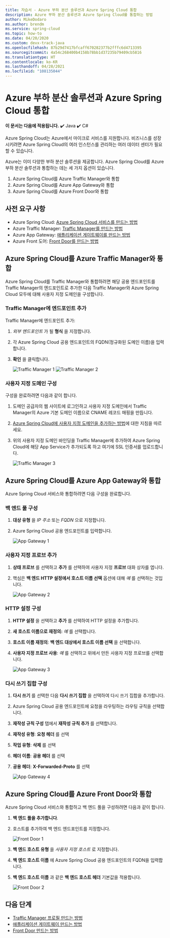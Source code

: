 ```yaml
---
title: 자습서 - Azure 부하 분산 솔루션과 Azure Spring Cloud 통합
description: Azure 부하 분산 솔루션과 Azure Spring Cloud를 통합하는 방법
author: MikeDodaro
ms.author: brendm
ms.service: spring-cloud
ms.topic: how-to
ms.date: 04/20/2020
ms.custom: devx-track-java
ms.openlocfilehash: 87b29d7417bfcaff670282377b2fffc6d4713395
ms.sourcegitcommit: 4a54c268400b4158b78bb1d37235b79409cb5816
ms.translationtype: HT
ms.contentlocale: ko-KR
ms.lasthandoff: 04/28/2021
ms.locfileid: "108135044"
---
```

# <a name="integrate-azure-spring-cloud-with-azure-load-balance-solutions"></a>Azure 부하 분산 솔루션과 Azure Spring Cloud 통합

**이 문서는 다음에 적용됩니다.** ✔️ Java ✔️ C#

Azure Spring Cloud는 Azure에서 마이크로 서비스를 지원합니다.  비즈니스를 성장시키려면 Azure Spring Cloud의 여러 인스턴스를 관리하는 여러 데이터 센터가 필요할 수 있습니다.

Azure는 이미 다양한 부하 분산 솔루션을 제공합니다. Azure Spring Cloud를 Azure 부하 분산 솔루션과 통합하는 데는 세 가지 옵션이 있습니다.

1.  Azure Spring Cloud를 Azure Traffic Manager와 통합
2.  Azure Spring Cloud를 Azure App Gateway와 통합
3.  Azure Spring Cloud를 Azure Front Door와 통합

## <a name="prerequisites"></a>사전 요구 사항

* Azure Spring Cloud: [Azure Spring Cloud 서비스를 만드는 방법](./quickstart.md)
* Azure Traffic Manager: [Traffic Manager를 만드는 방법](../traffic-manager/quickstart-create-traffic-manager-profile.md)
* Azure App Gateway: [애플리케이션 게이트웨이를 만드는 방법](../application-gateway/quick-create-portal.md)
* Azure Front 도어: [Front Door를 만드는 방법](../frontdoor/quickstart-create-front-door.md)

## <a name="integrate-azure-spring-cloud-with-azure-traffic-manager"></a>Azure Spring Cloud를 Azure Traffic Manager와 통합

Azure Spring Cloud를 Traffic Manager와 통합하려면 해당 공용 엔드포인트를 Traffic Manager의 엔드포인트로 추가한 다음 Traffic Manager와 Azure Spring Cloud 모두에 대해 사용자 지정 도메인을 구성합니다.

### <a name="add-endpoint-in-traffic-manager"></a>Traffic Manager에 엔드포인트 추가
Traffic Manager에 엔드포인트 추가:
1.  *외부 엔드포인트* 가 될 **형식** 을 지정합니다.
1.  각 Azure Spring Cloud 공용 엔드포인트의 FQDN(정규화된 도메인 이름)을 입력합니다.
1. **확인** 을 클릭합니다.

    ![Traffic Manager 1](media/spring-cloud-load-balancers/traffic-manager-1.png) ![Traffic Manager 2](media/spring-cloud-load-balancers/traffic-manager-2.png)

### <a name="configure-custom-domain"></a>사용자 지정 도메인 구성
구성을 완료하려면 다음과 같이 합니다.
1.  도메인 공급자의 웹 사이트에 로그인하고 사용자 지정 도메인에서 Traffic Manager의 Azure 기본 도메인 이름으로 CNAME 레코드 매핑을 만듭니다.
1.  [Azure Spring Cloud에 사용자 지정 도메인을 추가하는 방법](./tutorial-custom-domain.md)에 대한 지침을 따르세요.
1. 위의 사용자 지정 도메인 바인딩을 Traffic Manager에 추가하여 Azure Spring Cloud에 해당 App Service가 추가되도록 하고 여기에 SSL 인증서를 업로드합니다.

    ![Traffic Manager 3](media/spring-cloud-load-balancers/traffic-manager-3.png)

## <a name="integrate-azure-spring-cloud-with-azure-app-gateway"></a>Azure Spring Cloud를 Azure App Gateway와 통합

Azure Spring Cloud 서비스와 통합하려면 다음 구성을 완료합니다.

### <a name="configure-backend-pool"></a>백 엔드 풀 구성
1. **대상 유형** 을 *IP 주소* 또는 *FQDN* 으로 지정합니다.
1. Azure Spring Cloud 공용 엔드포인트를 입력합니다.

    ![App Gateway 1](media/spring-cloud-load-balancers/app-gateway-1.png)

### <a name="add-custom-probe"></a>사용자 지정 프로브 추가
1. **상태 프로브** 를 선택하고 **추가** 를 선택하여 사용자 지정 **프로브** 대화 상자를 엽니다. 
1. 핵심은 **백 엔드 HTTP 설정에서 호스트 이름 선택** 옵션에 대해 *예* 를 선택하는 것입니다.

    ![App Gateway 2](media/spring-cloud-load-balancers/app-gateway-2.png)

### <a name="configure-http-setting"></a>HTTP 설정 구성
1.  **HTTP 설정** 을 선택하고 **추가** 를 선택하여 HTTP 설정을 추가합니다.
1.  **새 호스트 이름으로 재정의:** *예* 를 선택합니다.
1.  **호스트 이름 재정의**: **백 엔드 대상에서 호스트 이름 선택** 을 선택합니다.
1.  **사용자 지정 프로브 사용**: *예* 를 선택하고 위에서 만든 사용자 지정 프로브를 선택합니다.

    ![App Gateway 3](media/spring-cloud-load-balancers/app-gateway-3.png)

### <a name="configure-rewrite-set"></a>다시 쓰기 집합 구성
1.  **다시 쓰기** 를 선택한 다음 **다시 쓰기 집합** 을 선택하여 다시 쓰기 집합을 추가합니다.
1.  Azure Spring Cloud 공용 엔드포인트에 요청을 라우팅하는 라우팅 규칙을 선택합니다.
1.  **재작성 규칙 구성** 탭에서 **재작성 규칙 추가** 를 선택합니다.
1.  **재작성 유형**: **요청 헤더** 를 선택
1.  **작업 유형**: **삭제** 를 선택
1.  **헤더 이름**: **공용 헤더** 를 선택
1.  **공용 헤더**: **X-Forwarded-Proto** 를 선택

    ![App Gateway 4](media/spring-cloud-load-balancers/app-gateway-4.png)

## <a name="integrate-azure-spring-cloud-with-azure-front-door"></a>Azure Spring Cloud를 Azure Front Door와 통합

Azure Spring Cloud 서비스와 통합하고 백 엔드 풀을 구성하려면 다음과 같이 합니다. 
1. **백 엔드 풀을 추가합니다**.
1. 호스트를 추가하여 백 엔드 엔드포인트를 지정합니다.

    ![Front Door 1](media/spring-cloud-load-balancers/front-door-1.png)

1.  **백 엔드 호스트 유형** 을 *사용자 지정 호스트* 로 지정합니다.
1.  **백 엔드 호스트 이름** 에 Azure Spring Cloud 공용 엔드포인트의 FQDN을 입력합니다.
1.  **백 엔드 호스트 이름** 과 같은 **백 엔드 호스트 헤더** 기본값을 적용합니다.

    ![Front Door 2](media/spring-cloud-load-balancers/front-door-2.png)

## <a name="next-steps"></a>다음 단계
* [Traffic Manager 프로필 만드는 방법](../traffic-manager/quickstart-create-traffic-manager-profile.md)
* [애플리케이션 게이트웨이 만드는 방법](../application-gateway/quick-create-portal.md)
* [Front Door 만드는 방법](../frontdoor/quickstart-create-front-door.md)